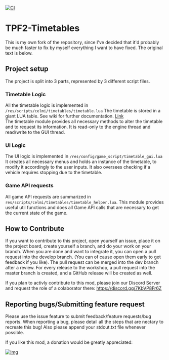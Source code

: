 [![CI](https://github.com/MajaTr/TPF2-Timetables/actions/workflows/blank.yml/badge.svg)](https://github.com/IncredibleHannes/TPF2-Timetables/actions/workflows/blank.yml)
# TPF2-Timetables
This is my own fork of the repository, since I've decided that it'd probably be much faster to fix by myself everything I want to have fixed. The original text is below. 

## Project setup
The project is split into 3 parts, represented by 3 different script files.
### Timetable Logic
All the timetable logic is implemented in ```/res/scripts/celmi/timetables/timetable.lua```
The timetable is stored in a giant LUA table. See wiki for further documentation. [Link](https://github.com/IncredibleHannes/TPF2-Timetables/wiki/Timetable-object)   
The timetable module provides all necessary methods to alter the timetable and to request its information.
It is read-only to the engine thread and read/write to the GUI thread.
### UI Logic
The UI logic is implemented in ```/res/config/game_script/timetable_gui.lua```
It creates all necessary menus and holds an instance of the timetable, to modify it accordingly to the user inputs.
It also oversees checking if a vehicle requires stopping due to the timetable.
### Game API requests
All game API requests are summarized in ```res/scripts/celmi/timetables/timetable_helper.lua```.
This module provides useful util functions and does all Game API calls that are necessary to get the current state of the game.
## How to Contribute
If you want to contribute to this project, open yourself an issue, place it on the project board, create yourself a branch, and do your work on your branch.
When you are done and want to integrate it, you can open a pull request into the develop branch. (You can of cause open them early to get feedback if you like).
The pull request can be merged into the dev branch after a review.
For every release to the workshop, a pull request into the master branch is created, and a GitHub release will be created as well.

If you plan to activly contribute to this mod, please join our Discord Server and request the role of a colaborator there:
https://discord.gg/7KbVP8Fr6Z
## Reporting bugs/Submitting feature request
Please use the issue feature to submit feedback/feature requests/bug reports.
When reporting a bug, please detail all the steps that are nectary to recreate this bug! Also please append your stdout.txt file whenever possible.


If you like this mod, a donation would be greatly appreciated:

[![img](https://i.imgur.com/GpY6AzF.png)](https://www.paypal.com/donate?hosted_button_id=NZWEU467XUWJ6)


